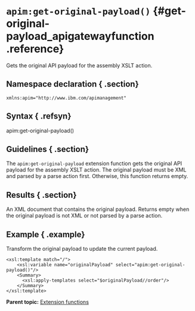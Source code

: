 # `apim:get-original-payload()` {#get-original-payload_apigatewayfunction .reference}

Gets the original API payload for the assembly XSLT action.

## Namespace declaration { .section}

`xmlns:apim="http://www.ibm.com/apimanagement"`

## Syntax { .refsyn}

apim:get-original-payload\(\)

## Guidelines { .section}

The `apim:get-original-payload` extension function gets the original API payload for the assembly XSLT action. The original payload must be XML and parsed by a parse action first. Otherwise, this function returns empty.

## Results { .section}

An XML document that contains the original payload. Returns empty when the original payload is not XML or not parsed by a parse action.

## Example { .example}

Transform the original payload to update the current payload.

```
<xsl:template match="/">
    <xsl:variable name="originalPayload" select="apim:get-original-payload()"/>
    <Summary>
      <xsl:apply-templates select="$originalPayload//order"/>
    </Summary>
</xsl:template>
```

**Parent topic:** [Extension functions](apigw_extension_functions.md)

